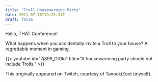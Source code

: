 ```yaml
---
title: "Troll Housewarming Party"
date: 2021-07-18T19:25:31Z
draft: false
---
```


Hello, THAT Conference!

What happens when you accidentally invite a Troll to your house? A regrettable moment in gaming.

{{< youtube id="7j899_GlOlo" title="A housewarming party should not include Trolls." >}}

This originally appeared on Twitch, courtesy of TanookiZoot (myself).